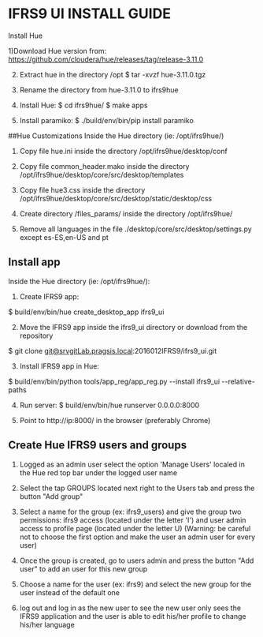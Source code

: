 # IFRS9 UI INSTALL GUIDE

Install Hue

1)Download Hue version from:
https://github.com/cloudera/hue/releases/tag/release-3.11.0

2) Extract hue in the directory /opt
$ tar -xvzf hue-3.11.0.tgz

2) Rename the directory from hue-3.11.0 to ifrs9hue

3) Install Hue:
$ cd ifrs9hue/
$ make apps

4) Install paramiko:
$ ./build/env/bin/pip install paramiko



##Hue Customizations
Inside the Hue directory (ie: /opt/ifrs9hue/)

1) Copy file hue.ini inside the directory /opt/ifrs9hue/desktop/conf

2) Copy file common_header.mako inside the directory /opt/ifrs9hue/desktop/core/src/desktop/templates

3) Copy file hue3.css inside the directory /opt/ifrs9hue/desktop/core/src/desktop/static/desktop/css

4) Create directory /files_params/ inside the directory /opt/ifrs9hue/

5) Remove all languages in the file ./desktop/core/src/desktop/settings.py except es-ES,en-US and pt



## Install app
Inside the Hue directory (ie: /opt/ifrs9hue/):

1) Create IFRS9 app:

$ build/env/bin/hue create_desktop_app ifrs9_ui

2) Move the IFRS9 app inside the ifrs9_ui directory or download from the repository

$ git clone git@srvgitLab.pragsis.local:2016012IFRS9/ifrs9_ui.git


3) Install IFRS9 app in Hue:

$ build/env/bin/python tools/app_reg/app_reg.py --install ifrs9_ui --relative-paths

4) Run server:
$ build/env/bin/hue runserver 0.0.0.0:8000

5) Point to http://ip:8000/ in the browser (preferably Chrome)



## Create Hue IFRS9 users and groups

1) Logged as an admin user select the option 'Manage Users' localed in the Hue red top bar under the logged user name

2) Select the tap GROUPS located next right to the Users tab and press the button "Add group"

3) Select a name for the group (ex: ifrs9_users) and give the group two permissions: ifrs9 access (located under the letter 'I') and user admin access to profile page (located under the letter U) (Warning: be careful not to choose the first option and make the user an admin user for every user) 

4) Once the group is created, go to users admin and press the button "Add user" to add an user for this new group

5) Choose a name for the user (ex: ifrs9) and select the new group for the user instead of the default one

6) log out and log in as the new user to see the new user only sees the IFRS9 application and the user is able to edit his/her profile to change his/her language

